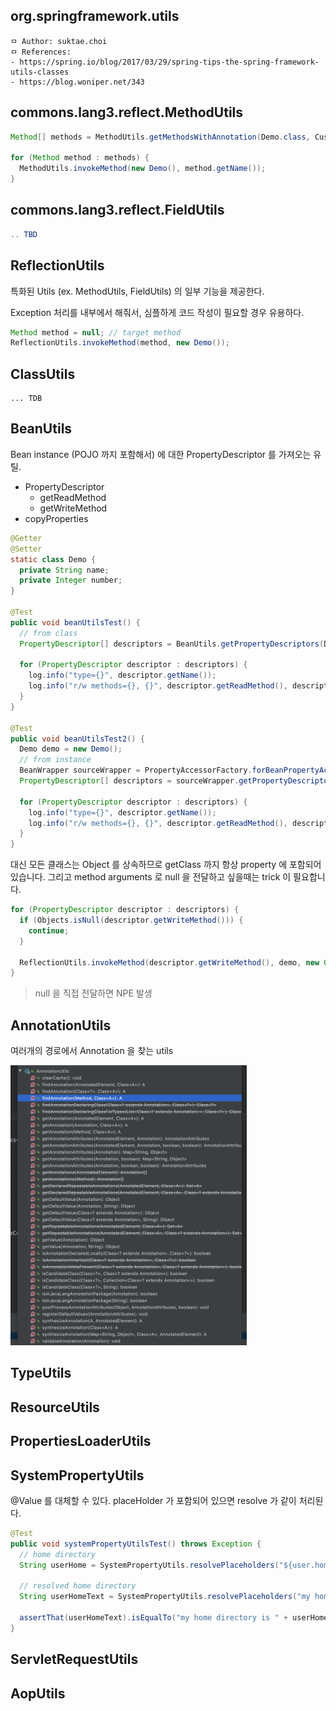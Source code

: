 ## org.springframework.utils

```
ㅁ Author: suktae.choi
ㅁ References:
- https://spring.io/blog/2017/03/29/spring-tips-the-spring-framework-utils-classes
- https://blog.woniper.net/343
```

## commons.lang3.reflect.MethodUtils

```java
Method[] methods = MethodUtils.getMethodsWithAnnotation(Demo.class, CustomTag.class);	// target methods

for (Method method : methods) {
  MethodUtils.invokeMethod(new Demo(), method.getName());
}
```

## commons.lang3.reflect.FieldUtils

```java
.. TBD
```

## ReflectionUtils

특화된 Utils (ex. MethodUtils, FieldUtils) 의 일부 기능을 제공한다.

Exception 처리를 내부에서 해줘서, 심플하게 코드 작성이 필요할 경우 유용하다.

```java
Method method = null; // target method
ReflectionUtils.invokeMethod(method, new Demo());
```

## ClassUtils

```
... TDB
```

## BeanUtils

Bean instance (POJO 까지 포함해서) 에 대한 PropertyDescriptor 를 가져오는 유틸.

- PropertyDescriptor
  - getReadMethod
  - getWriteMethod
- copyProperties

```java
@Getter
@Setter
static class Demo {
  private String name;
  private Integer number;
}

@Test
public void beanUtilsTest() {
  // from class
  PropertyDescriptor[] descriptors = BeanUtils.getPropertyDescriptors(Demo.class);

  for (PropertyDescriptor descriptor : descriptors) {
    log.info("type={}", descriptor.getName());
    log.info("r/w methods={}, {}", descriptor.getReadMethod(), descriptor.getWriteMethod());
  }  
}

@Test
public void beanUtilsTest2() {
  Demo demo = new Demo();
  // from instance
  BeanWrapper sourceWrapper = PropertyAccessorFactory.forBeanPropertyAccess(demo);
  PropertyDescriptor[] descriptors = sourceWrapper.getPropertyDescriptors();

  for (PropertyDescriptor descriptor : descriptors) {
    log.info("type={}", descriptor.getName());
    log.info("r/w methods={}, {}", descriptor.getReadMethod(), descriptor.getWriteMethod());
  }
}
```

대신 모든 클래스는 Object 를 상속하므로 getClass 까지 항상 property 에 포함되어 있습니다. 그리고 method arguments 로 null 을 전달하고 싶을때는 trick 이 필요합니다.

```java
for (PropertyDescriptor descriptor : descriptors) {
  if (Objects.isNull(descriptor.getWriteMethod())) {
    continue;
  }

  ReflectionUtils.invokeMethod(descriptor.getWriteMethod(), demo, new Object[] {null}); // trick
}
```

> null 을 직접 전달하면 NPE 발생

## AnnotationUtils

여러개의 경로에서 Annotation 을 찾는 utils

<img src="images/1.png" width="75%"/>

## TypeUtils

## ResourceUtils

## PropertiesLoaderUtils

## SystemPropertyUtils

@Value 를 대체할 수 있다. placeHolder 가 포함되어 있으면 resolve 가 같이 처리된다.

```java
@Test
public void systemPropertyUtilsTest() throws Exception {
  // home directory
  String userHome = SystemPropertyUtils.resolvePlaceholders("${user.home}");

  // resolved home directory
  String userHomeText = SystemPropertyUtils.resolvePlaceholders("my home directory is ${user.home}");

  assertThat(userHomeText).isEqualTo("my home directory is " + userHome);
}
```

## ServletRequestUtils

## AopUtils